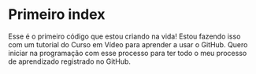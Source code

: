 # Primeiro index
 Esse é o primeiro código que estou criando na vida! Estou fazendo isso com um tutorial do Curso em Vídeo para aprender a usar o GitHub.
 Quero iniciar na programação com esse processo para ter todo o meu processo de aprendizado registrado no GitHub.
